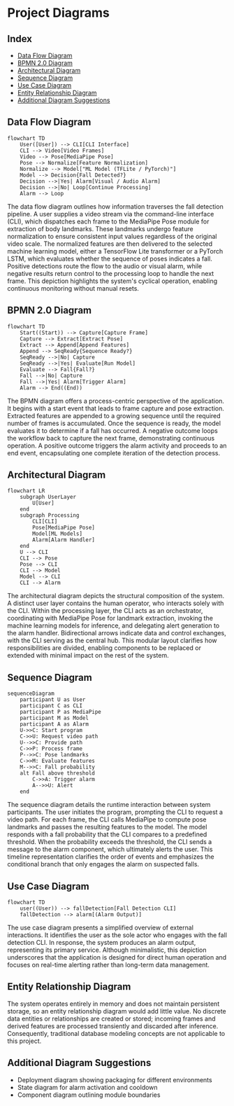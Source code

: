 # Project Diagrams

## Index
- [Data Flow Diagram](#data-flow-diagram)
- [BPMN 2.0 Diagram](#bpmn-20-diagram)
- [Architectural Diagram](#architectural-diagram)
- [Sequence Diagram](#sequence-diagram)
- [Use Case Diagram](#use-case-diagram)
- [Entity Relationship Diagram](#entity-relationship-diagram)
- [Additional Diagram Suggestions](#additional-diagram-suggestions)

## Data Flow Diagram
```mermaid
flowchart TD
    User([User]) --> CLI[CLI Interface]
    CLI --> Video[Video Frames]
    Video --> Pose[MediaPipe Pose]
    Pose --> Normalize[Feature Normalization]
    Normalize --> Model["ML Model (TFLite / PyTorch)"]
    Model --> Decision{Fall Detected?}
    Decision -->|Yes| Alarm[Visual / Audio Alarm]
    Decision -->|No| Loop[Continue Processing]
    Alarm --> Loop
```

The data flow diagram outlines how information traverses the fall detection pipeline. A user supplies a video stream via the command-line interface (CLI), which dispatches each frame to the MediaPipe Pose module for extraction of body landmarks. These landmarks undergo feature normalization to ensure consistent input values regardless of the original video scale. The normalized features are then delivered to the selected machine learning model, either a TensorFlow Lite transformer or a PyTorch LSTM, which evaluates whether the sequence of poses indicates a fall. Positive detections route the flow to the audio or visual alarm, while negative results return control to the processing loop to handle the next frame. This depiction highlights the system's cyclical operation, enabling continuous monitoring without manual resets.

## BPMN 2.0 Diagram
```mermaid
flowchart TD
    Start((Start)) --> Capture[Capture Frame]
    Capture --> Extract[Extract Pose]
    Extract --> Append[Append Features]
    Append --> SeqReady{Sequence Ready?}
    SeqReady -->|No| Capture
    SeqReady -->|Yes| Evaluate[Run Model]
    Evaluate --> Fall{Fall?}
    Fall -->|No| Capture
    Fall -->|Yes| Alarm[Trigger Alarm]
    Alarm --> End((End))
```

The BPMN diagram offers a process-centric perspective of the application. It begins with a start event that leads to frame capture and pose extraction. Extracted features are appended to a growing sequence until the required number of frames is accumulated. Once the sequence is ready, the model evaluates it to determine if a fall has occurred. A negative outcome loops the workflow back to capture the next frame, demonstrating continuous operation. A positive outcome triggers the alarm activity and proceeds to an end event, encapsulating one complete iteration of the detection process.

## Architectural Diagram
```mermaid
flowchart LR
    subgraph UserLayer
        U[User]
    end
    subgraph Processing
        CLI[CLI]
        Pose[MediaPipe Pose]
        Model[ML Models]
        Alarm[Alarm Handler]
    end
    U --> CLI
    CLI --> Pose
    Pose --> CLI
    CLI --> Model
    Model --> CLI
    CLI --> Alarm
```

The architectural diagram depicts the structural composition of the system. A distinct user layer contains the human operator, who interacts solely with the CLI. Within the processing layer, the CLI acts as an orchestrator, coordinating with MediaPipe Pose for landmark extraction, invoking the machine learning models for inference, and delegating alert generation to the alarm handler. Bidirectional arrows indicate data and control exchanges, with the CLI serving as the central hub. This modular layout clarifies how responsibilities are divided, enabling components to be replaced or extended with minimal impact on the rest of the system.

## Sequence Diagram
```mermaid
sequenceDiagram
    participant U as User
    participant C as CLI
    participant P as MediaPipe
    participant M as Model
    participant A as Alarm
    U->>C: Start program
    C->>U: Request video path
    U-->>C: Provide path
    C->>P: Process frame
    P-->>C: Pose landmarks
    C->>M: Evaluate features
    M-->>C: Fall probability
    alt Fall above threshold
        C->>A: Trigger alarm
        A-->>U: Alert
    end
```

The sequence diagram details the runtime interaction between system participants. The user initiates the program, prompting the CLI to request a video path. For each frame, the CLI calls MediaPipe to compute pose landmarks and passes the resulting features to the model. The model responds with a fall probability that the CLI compares to a predefined threshold. When the probability exceeds the threshold, the CLI sends a message to the alarm component, which ultimately alerts the user. This timeline representation clarifies the order of events and emphasizes the conditional branch that only engages the alarm on suspected falls.

## Use Case Diagram
```mermaid
flowchart TD
    user((User)) --> fallDetection[Fall Detection CLI]
    fallDetection --> alarm[(Alarm Output)]
```

The use case diagram presents a simplified overview of external interactions. It identifies the user as the sole actor who engages with the fall detection CLI. In response, the system produces an alarm output, representing its primary service. Although minimalistic, this depiction underscores that the application is designed for direct human operation and focuses on real-time alerting rather than long-term data management.

## Entity Relationship Diagram
The system operates entirely in memory and does not maintain persistent storage, so an entity relationship diagram would add little value. No discrete data entities or relationships are created or stored; incoming frames and derived features are processed transiently and discarded after inference. Consequently, traditional database modeling concepts are not applicable to this project.

## Additional Diagram Suggestions
- Deployment diagram showing packaging for different environments
- State diagram for alarm activation and cooldown
- Component diagram outlining module boundaries
